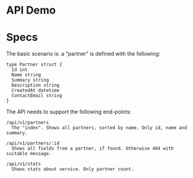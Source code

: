 # API Demo

# Specs

The basic scenario is: a "partner" is defined with the following:
```
type Partner struct {
  Id int
  Name string
  Summary string
  Description string
  CreatedAt datetime
  ContactEmail string
}
```

The API needs to support the following end-points:
```
/api/v1/partners
  The "index". Shows all partners, sorted by name. Only id, name and summary.

/api/v1/partners/:id
  Shows all fields from a partner, if found. Otherwise 404 with suitable message.

/api/v1/stats
  Shows stats about service. Only partner count.
```

